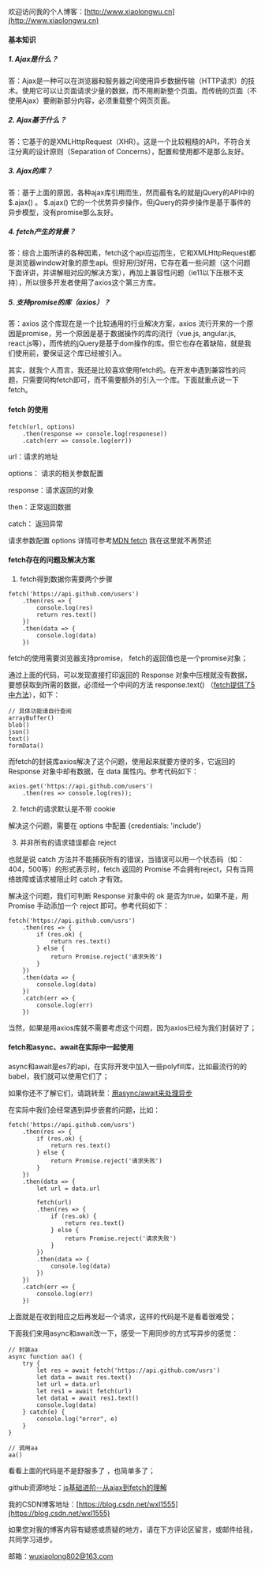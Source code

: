 欢迎访问我的个人博客：[http://www.xiaolongwu.cn](http://www.xiaolongwu.cn)

#### 基本知识
##### 1. Ajax是什么？

答：Ajax是一种可以在浏览器和服务器之间使用异步数据传输（HTTP请求）的技术。使用它可以让页面请求少量的数据，而不用刷新整个页面。而传统的页面（不使用Ajax）要刷新部分内容，必须重载整个网页页面。
##### 2. Ajax基于什么？

答：它基于的是XMLHttpRequest（XHR）。这是一个比较粗糙的API，不符合关注分离的设计原则（Separation of Concerns），配置和使用都不是那么友好。

##### 3. Ajax的库？

答：基于上面的原因，各种ajax库引用而生，然而最有名的就是jQuery的API中的 $.ajax() 。 $.ajax() 它的一个优势异步操作，但jQuery的异步操作是基于事件的异步模型，没有promise那么友好。

##### 4. fetch产生的背景？

答：综合上面所讲的各种因素，fetch这个api应运而生，它和XMLHttpRequest都是浏览器window对象的原生api。但好用归好用，它存在着一些问题（这个问题下面详讲，并讲解相对应的解决方案），再加上兼容性问题（ie11以下压根不支持），所以很多开发者使用了axios这个第三方库。

##### 5. 支持promise的库（axios）？

答：axios 这个库现在是一个比较通用的行业解决方案，axios 流行开来的一个原因是promise，另一个原因是基于数据操作的库的流行（vue.js, angular.js, react.js等），而传统的jQuery是基于dom操作的库。但它也存在着缺陷，就是我们使用前，要保证这个库已经被引入。

其实，就我个人而言，我还是比较喜欢使用fetch的。在开发中遇到兼容性的问题，只需要同构fetch即可，而不需要额外的引入一个库。下面就重点说一下fetch。

#### fetch 的使用

```
fetch(url, options)
    .then(response => console.log(responese))
    .catch(err => console.log(err))
```
url：请求的地址

options： 请求的相关参数配置

response：请求返回的对象

then：正常返回数据

catch： 返回异常

请求参数配置 options 详情可参考[MDN fetch](https://developer.mozilla.org/zh-CN/docs/Web/API/Fetch_API/Using_Fetch#%E6%94%AF%E6%8C%81%E7%9A%84%E8%AF%B7%E6%B1%82%E5%8F%82%E6%95%B0)  我在这里就不再赘述

#### fetch存在的问题及解决方案
1. fetch得到数据你需要两个步骤
```
fetch('https://api.github.com/users')
    .then(res => {
        console.log(res)
        return res.text()
    })
    .then(data => {
        console.log(data)
    })
```
fetch的使用需要浏览器支持promise， fetch的返回值也是一个promise对象；

通过上面的代码，可以发现直接打印返回的 Response 对象中压根就没有数据，要想获取到所需的数据，必须经一个中间的方法 response.text() （[fetch提供了5中方法](https://developer.mozilla.org/zh-CN/docs/Web/API/Fetch_API/Using_Fetch#Body)），如下：
```
// 具体功能请自行查阅
arrayBuffer()
blob()
json()
text()
formData()
```

 而fetch的封装库axios解决了这个问题，使用起来就要方便的多，它返回的 Response 对象中却有数据，在 data 属性内。参考代码如下：
```
axios.get('https://api.github.com/users')
    .then(res => console.log(res));
```
2. fetch的请求默认是不带 cookie

解决这个问题，需要在 options 中配置 {credentials: 'include'}

3. 并非所有的请求错误都会 reject

也就是说 catch 方法并不能捕获所有的错误，当错误可以用一个状态码（如：404，500等）的形式表示时，fetch 返回的 Promise 不会拥有reject，只有当网络故障或请求被阻止时 catch 才有效。

解决这个问题，我们可判断 Response 对象中的 ok 是否为true，如果不是，用 Promise 手动添加一个 reject 即可。参考代码如下：
```
fetch('https://api.github.com/usrs')
    .then(res => {
        if (res.ok) {
            return res.text()
        } else {
            return Promise.reject('请求失败')
        }
    })
    .then(data => {
        console.log(data)
    })
    .catch(err => {
        console.log(err)
    })
```

当然，如果是用axios库就不需要考虑这个问题，因为axios已经为我们封装好了；

#### fetch和async、await在实际中一起使用
async和await是es7的api，在实际开发中加入一些polyfill库，比如最流行的的babel，我们就可以使用它们了；

如果你还不了解它们，请跳转至：[用async/await来处理异步](https://www.cnblogs.com/SamWeb/p/8417940.html)

在实际中我们会经常遇到异步嵌套的问题，比如：

```
fetch('https://api.github.com/usrs')
    .then(res => {
        if (res.ok) {
            return res.text()
        } else {
            return Promise.reject('请求失败')
        }
    })
    .then(data => {
        let url = data.url
        
        fetch(url)
        .then(res => {
            if (res.ok) {
                return res.text()
            } else {
                return Promise.reject('请求失败')
            }
        })
        .then(data => {
            console.log(data)
        })
    })
    .catch(err => {
        console.log(err)
    })
```

上面就是在收到相应之后再发起一个请求，这样的代码是不是看着很难受；

下面我们来用async和await改一下，感受一下用同步的方式写异步的感觉：
```
// 封装aa
async function aa() {
    try {
        let res = await fetch('https://api.github.com/usrs')
        let data = await res.text()
        let url = data.url
        let res1 = await fetch(url)
        let data1 = await res1.text()
        console.log(data)
    } catch(e) {
        console.log("error", e)
    }
}

// 调用aa
aa()

```
看看上面的代码是不是舒服多了 ，也简单多了；

github资源地址：[js基础进阶--从ajax到fetch的理解](https://github.com/LeonWuV/FE-blog-repository/blob/master/js%E5%9F%BA%E7%A1%80%E8%BF%9B%E9%98%B6/js%E5%9F%BA%E7%A1%80%E8%BF%9B%E9%98%B6--%E4%BB%8Eajax%E5%88%B0fetch%E7%9A%84%E7%90%86%E8%A7%A3.md)

我的CSDN博客地址：[https://blog.csdn.net/wxl1555](https://blog.csdn.net/wxl1555)

如果您对我的博客内容有疑惑或质疑的地方，请在下方评论区留言，或邮件给我，共同学习进步。

邮箱：wuxiaolong802@163.com
